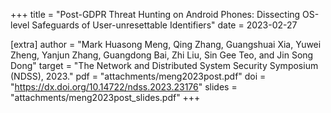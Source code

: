 +++
title = "Post-GDPR Threat Hunting on Android Phones: Dissecting OS-level Safeguards of User-unresettable Identifiers"
date = 2023-02-27

[extra]
author = "Mark Huasong Meng, Qing Zhang, Guangshuai Xia, Yuwei Zheng, Yanjun Zhang, Guangdong Bai, Zhi Liu, Sin Gee Teo, and Jin Song Dong"
target = "The Network and Distributed System Security Symposium (NDSS), 2023."
pdf = "attachments/meng2023post.pdf"
doi = "https://dx.doi.org/10.14722/ndss.2023.23176"
slides = "attachments/meng2023post_slides.pdf"
+++
